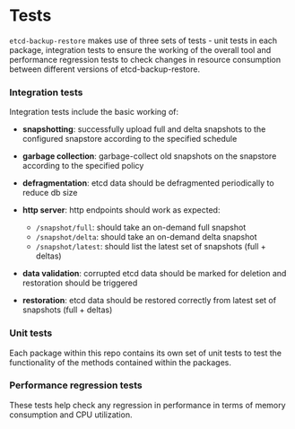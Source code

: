 # Tests

`etcd-backup-restore` makes use of three sets of tests - unit tests in each package, integration tests to ensure the working of the overall tool and performance regression tests to check changes in resource consumption between different versions of etcd-backup-restore.

### Integration tests

Integration tests include the basic working of:

- **snapshotting**: successfully upload full and delta snapshots to the configured snapstore according to the specified schedule
- **garbage collection**: garbage-collect old snapshots on the snapstore according to the specified policy
- **defragmentation**: etcd data should be defragmented periodically to reduce db size
- **http server**: http endpoints should work as expected:

  - `/snapshot/full`: should take an on-demand full snapshot
  - `/snapshot/delta`: should take an on-demand delta snapshot
  - `/snapshot/latest`: should list the latest set of snapshots (full + deltas)

- **data validation**: corrupted etcd data should be marked for deletion and restoration should be triggered
- **restoration**: etcd data should be restored correctly from latest set of snapshots (full + deltas)

### Unit tests

Each package within this repo contains its own set of unit tests to test the functionality of the methods contained within the packages.

### Performance regression tests

These tests help check any regression in performance in terms of memory consumption and CPU utilization.
